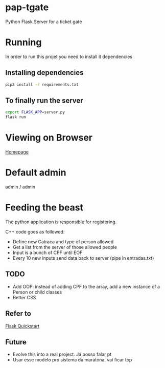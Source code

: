 # pap-tgate
Python Flask Server for a ticket gate

# Running

In order to run this projet you need to install it dependencies

## Installing dependencies

```bash
pip3 install -r requirements.txt
```

## To finally run the server

```bash
export FLASK_APP=server.py
flask run
```

# Viewing on Browser

[Homepage](http://localhost:5000/)

# Default admin

admin / admin

# Feeding the beast

The python application is responsible for registering.

C++ code goes as followed:
* Define new Catraca and type of person allowed
* Get a list from the server of those allowed people
* Input is a bunch of CPF until EOF
* Every 10 new inputs send data back to server (pipe in entradas.txt)

## TODO

* Add OOP: instead of adding CPF to the array, add a new
  instance of a Person or child classes
* Better CSS

## Refer to

[Flask Quickstart](http://flask.pocoo.org/docs/dev/quickstart/)

## Future

* Evolve this into a real project. Já posso falar pt
* Usar esse modelo pro sistema da maratona. vai ficar top
